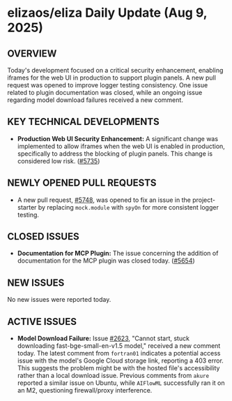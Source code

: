 # elizaos/eliza Daily Update (Aug 9, 2025)

## OVERVIEW 
Today's development focused on a critical security enhancement, enabling iframes for the web UI in production to support plugin panels. A new pull request was opened to improve logger testing consistency. One issue related to plugin documentation was closed, while an ongoing issue regarding model download failures received a new comment.

## KEY TECHNICAL DEVELOPMENTS

*   **Production Web UI Security Enhancement:** A significant change was implemented to allow iframes when the web UI is enabled in production, specifically to address the blocking of plugin panels. This change is considered low risk. ([#5735](https://github.com/elizaos/eliza/pull/5735))

## NEWLY OPENED PULL REQUESTS
*   A new pull request, [#5748](https://github.com/elizaos/eliza/pull/5748), was opened to fix an issue in the project-starter by replacing `mock.module` with `spyOn` for more consistent logger testing.

## CLOSED ISSUES

*   **Documentation for MCP Plugin:** The issue concerning the addition of documentation for the MCP plugin was closed today. ([#5654](https://github.com/elizaos/eliza/issues/5654))

## NEW ISSUES
No new issues were reported today.

## ACTIVE ISSUES

*   **Model Download Failure:** Issue [#2623](https://github.com/elizaos/eliza/issues/2623), "Cannot start, stuck downloading fast-bge-small-en-v1.5 model," received a new comment today. The latest comment from `fortran01` indicates a potential access issue with the model's Google Cloud storage link, reporting a 403 error. This suggests the problem might be with the hosted file's accessibility rather than a local download issue. Previous comments from `akure` reported a similar issue on Ubuntu, while `AIFlowML` successfully ran it on an M2, questioning firewall/proxy interference.